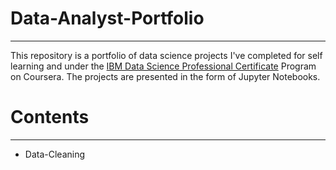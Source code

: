 # Data-Analyst-Portfolio

---
This repository is a portfolio of data science projects I've completed for self learning and under the [IBM Data Science Professional Certificate](https://www.youracclaim.com/badges/8dafbf44-59e1-4a50-a50b-cc63c7027af7?source=linked_in_profile) Program on Coursera. The projects are presented in the form of Jupyter Notebooks.


# Contents
---
  * Data-Cleaning

